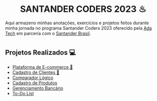 # <h1 align='center'>**SANTANDER CODERS 2023** ♨</h1>

<p>Aqui armazeno minhas anotações, exercícios e projetos feitos durante minha jornada no programa Santander Coders 2023 oferecido pela <a href="https://www.linkedin.com/school/adatechbr/">Ada Tech</a> em parceria com o <a href="https://www.becas-santander.com/en/index.html">Santander Brasil</a>. </p>

# <h2>**Projetos Realizados 💻**</h2>

- <a href="https://github.com/tthayza/ecommerce-platform"> Plataforma de E-commerce 🛒 </a>
- <a href="https://github.com/tthayza/cadastro-clientes"> Cadastro de Clientes 📑</a>
- <a href="https://github.com/tthayza/comparador-logico"> Comparador Lógico </a>
- <a href="https://github.com/tthayza/cadastro-produtos"> Cadastro de Produtos </a>
- <a href="https://github.com/tthayza/gerenciamento-bancario"> Gerenciamento Bancário </a>
- <a href="https://github.com/tthayza/to-do-list"> To-Do List </a>
